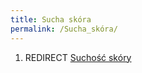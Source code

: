```yaml
---
title: Sucha skóra
permalink: /Sucha_skóra/
---
```


1.  REDIRECT [Suchość skóry](/atopedia/Suchość_skóry "wikilink")
